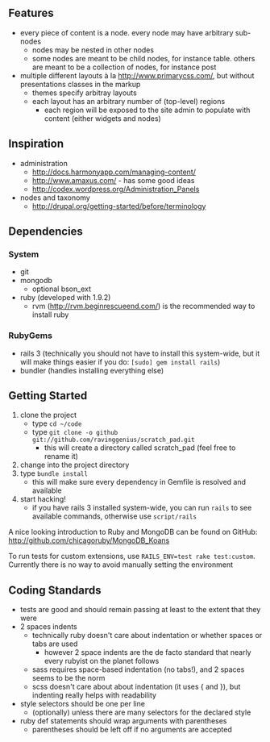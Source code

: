 ## Features

* every piece of content is a node. every node may have arbitrary sub-nodes
  * nodes may be nested in other nodes
  * some nodes are meant to be child nodes, for instance table. others are meant to be a collection of nodes, for instance post
* multiple different layouts à la http://www.primarycss.com/, but without presentations classes in the markup
  * themes specify arbitray layouts
  * each layout has an arbitrary number of (top-level) regions
    * each region will be exposed to the site admin to populate with content (either widgets and nodes)

## Inspiration

* administration
  * http://docs.harmonyapp.com/managing-content/
  * http://www.amaxus.com/ - has some good ideas
  * http://codex.wordpress.org/Administration_Panels
* nodes and taxonomy
  * http://drupal.org/getting-started/before/terminology

## Dependencies

### System
* git
* mongodb
  * optional bson_ext
* ruby (developed with 1.9.2)
  * rvm (http://rvm.beginrescueend.com/) is the recommended way to install ruby

### RubyGems
* rails 3 (technically you should not have to install this system-wide, but it will make things easier if you do: `[sudo] gem install rails`)
* bundler (handles installing everything else)

## Getting Started

1. clone the project
   * type `cd ~/code`
   * type `git clone -o github git://github.com/ravinggenius/scratch_pad.git`
     * this will create a directory called scratch_pad (feel free to rename it)
2. change into the project directory
3. type `bundle install`
   * this will make sure every dependency in Gemfile is resolved and available
4. start hacking!
   * if you have rails 3 installed system-wide, you can run `rails` to see available commands, otherwise use `script/rails`

A nice looking introduction to Ruby and MongoDB can be found on GitHub: http://github.com/chicagoruby/MongoDB_Koans

To run tests for custom extensions, use `RAILS_ENV=test rake test:custom`. Currently there is no way to avoid manually setting the environment

## Coding Standards

* tests are good and should remain passing at least to the extent that they were
* 2 spaces indents
  * technically ruby doesn't care about indentation or whether spaces or tabs are used
    * however 2 space indents are the de facto standard that nearly every rubyist on the planet follows
  * sass requires space-based indentation (no tabs!), and 2 spaces seems to be the norm
  * scss doesn't care about about indentation (it uses { and }), but indenting really helps with readability
* style selectors should be one per line
  * (optionally) unless there are many selectors for the declared style
* ruby def statements should wrap arguments with parentheses
  * parentheses should be left off if no arguments are accepted

